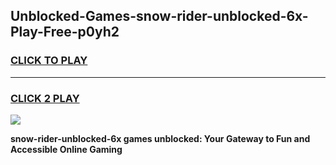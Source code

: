 
## Unblocked-Games-snow-rider-unblocked-6x-Play-Free-p0yh2
<h3>
<a href="https://premium76.site?title=snow-rider-unblocked-6x&ref=18A1">CLICK TO PLAY</a></h3>
<hr>

<h3>
<a href="https://premium76.site?title=snow-rider-unblocked-6x&ref=18A1">CLICK 2 PLAY</a>
  
</h3>

<a href="https://premium76.site?title=snow-rider-unblocked-6x&ref=18A1"><img src="https://clearcache.store/games.png"></a>


**snow-rider-unblocked-6x games unblocked: Your Gateway to Fun and Accessible Online Gaming**

